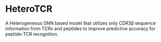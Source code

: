 # HeteroTCR
A Heterogeneous GNN based model that utilizes only CDR3β sequence information from TCRs and peptides to improve predictive accuracy for peptide-TCR recognition.
